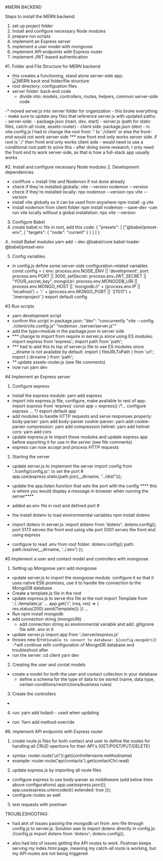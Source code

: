 #MERN BACKEND

Steps to install the MERN backend:
1. set up project folder 
2. Install and configure necessary Node modules 
3. prepare run scripts 
4. implement an Express server
5. implement a user model with mongoose 
6. implement API endpoints with Express router
7. implement JWT-based authentication



#1. Folder and File Structure for MERN backend 
- this creates a functioning, stand alone server-side app:
![MERN back end folder/file structure](image.png)
- root directory: configuation files
- server folder: back-end code 
    - divide into: models, controllers, routes, helpers, common server-side code 

-* moved server.js into server folder for organization - this broke everything
    - make sure to update any files that reference server.js with updated paths: 
        - server-side: - package.json (main, dev, start)
                       - server.js (path for static files, catch-all route, assets-router)
        - client side: package.json (dev)
        - in vite.config.js I had to change the root from '.' to './client' or else the front-end would not work server side 
        *** now front end only works server side. if root is './' then front end only works client side
          - would need to use a conditional root path to solve this
          - after doing some research, I only need the front end to work server-side, as that is how a full-stack app usually works 

#2. Install and configure necessary Node modules 
2. Development dependencies
- confifure + install Vite and Nodemon if not done already
- check if they're installed globally:
vite --version
nodemon --version  
- check if they're installed locally:
npx nodemon --version
npx vite --version
- install vite globally so it can be used from anywhere
npm install -g vite
- install nodemon from client folder
  npm install nodemon --save-dev
-can run vite locally without a global installation:
npx vite --version

3. Configure Babel
1. create babel.rc file in root, add this code:
{
"presets": [
["@babel/preset-env", 
{
"targets": {
"node": "current" 
}
} 
]
]
}

4.. install Babel modules
yarn add --dev @babel/core babel-loader @babel/preset-env

5. Config variables 
- in config.js define some server-side configuration-related variables 
 const config = {
 env: process.env.NODE_ENV || 'development',
 port: process.env.PORT || 3000,
 jwtSecret: process.env.JWT_SECRET || "YOUR_secret_key", 
 mongoUri: process.env.MONGODB_URI ||
 process.env.MONGO_HOST ||
 'mongodb://' + (process.env.IP || 'localhost') + ':' + 
(process.env.MONGO_PORT || '27017') +
 '/mernproject'
 }
 export default config

#3 Run scripts
- yarn development script 
- confirm this script in package.json: "dev": "concurrently \"vite --config ./client/vite.config.js\" \"nodemon ./server/server.js\""
- add the type=module in the package.json in server side 
- *** change to import from require in server.js since using ES modules:
  import express from 'express';
  import path from 'path';
- *** had to add this to top of server.js file to use ES modules since __dirame is not available by default:
    import { fileURLToPath } from 'url';
    import { dirname } from 'path';
- ** update assets-router.js (see file comments)
- now run 
yarn dev 

#4 Implement an Express server
1. Configure express
- install the express module:
yarn add express
- import into express.js file, configure, make available to rest of app:
    import express from 'express’ 
    const app = express()
   /*... configure express ... */ 
   export default app
- add modules to handle HTTP requests and serve responses properly:
body-parser: yarn add body-parser 
cookie-parser: yarn add cookie-parser 
compression: yarn add compression 
helmet: yarn add helmet 
cors: yarn add cors 
- update express.js to import these modules and update express app before exporting it for use in the server (see file comments)
- express can now accept and process HTTP requests

2. Starting the server 
- update server.js to implement the server 
import config from './config/config.js'; to set the port #
app.use(express.static(path.join(__dirname, "../dist")));
- update the app.listen function that sets the port with the config 
**** this is where you would display a message in browser when running the server****

- added an.env file in root and defined port #
- the install dotenv to load environmemtal variables
 npm install dotenv

 - import dotenv in server.js:
import dotenv from 'dotenv';
dotenv.config();
port 5173 serves the front end using vite
port 5001 serves the front end using express 
- configure to read .env from root folder:
 dotenv.config({ path: path.resolve(__dirname, '../.env') }); 

#5 Implement a user and contact model and controllers with mongoose 
1. Setting up Mongoose 
yarn add mongoose
- update server.js to import the mongoose module. configure it so that it uses native ES6 promises, use it to handle the connection to the MongoDB database 
- Create a template.js file in the root
- update express.js to serve this file at the root
import Template from './../template.js'
...
app.get('/', (req, res) => {
res.status(200).send(Template()) 
})
...
- Run npm install mongodb
- add connection string (mongoURi)
    - add connection string as environmental variable and add .gitignore file with .env in it
- update server.js
import app from './server/express.js'
- throws new Error(`unable to connect to database: ${config.mongoUri}`) -*will continue with configuration of MongoDB database and troubleshoot after
- run the server:
cd client
yarn dev

2. Creating the user and contat models 
- create a model for both the user and contact collection in your database
  - define a schema for the type of data to be stored (name, data type, certain conditions/restrictions/business rules)

3. Create the controllers
- 

4. run: yarn add lodash - used when updating 
- run: Yarn add method-override

#6. implement API endpoints with Express router
1. create route.js files for both contact and user to define the routes for handling all CRUD opertions for their API's (GET/POST/PUT/DELETE)
- syntax: router.route('url')l.get(controllername.methodname)
- example: router.route('api/contacts').get(contactCtrl.read)

2. update express.js by importing all route files 
- configure express to use body-parser as middleware (add below lines above configurations)
  app.use(express.json());
  app.use(express.urlencoded({ extended: true }));
- configure routes as well

3. test requests with postman

TROUBLESHOOTING:
- had alot of issues passing the mongodb uri from .env file through config.js to server.js. Solution was to import dotenv directly in config.js:
//config.js
import dotenv from 'dotenv';
dotenv.config();

- also had lots of issues getting the API routes to work. Postman keeps serving my index.html page, meaning my catch-all route is working, but my API routes are not being triggered

